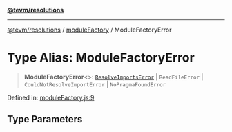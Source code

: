 [**@tevm/resolutions**](../../README.md)

***

[@tevm/resolutions](../../modules.md) / [moduleFactory](../README.md) / ModuleFactoryError

# Type Alias: ModuleFactoryError

> **ModuleFactoryError**\<\>: [`ResolveImportsError`](../../resolveImports/type-aliases/ResolveImportsError.md) \| `ReadFileError` \| `CouldNotResolveImportError` \| `NoPragmaFoundError`

Defined in: [moduleFactory.js:9](https://github.com/evmts/tevm-monorepo/blob/main/bundler-packages/resolutions/src/moduleFactory.js#L9)

## Type Parameters
